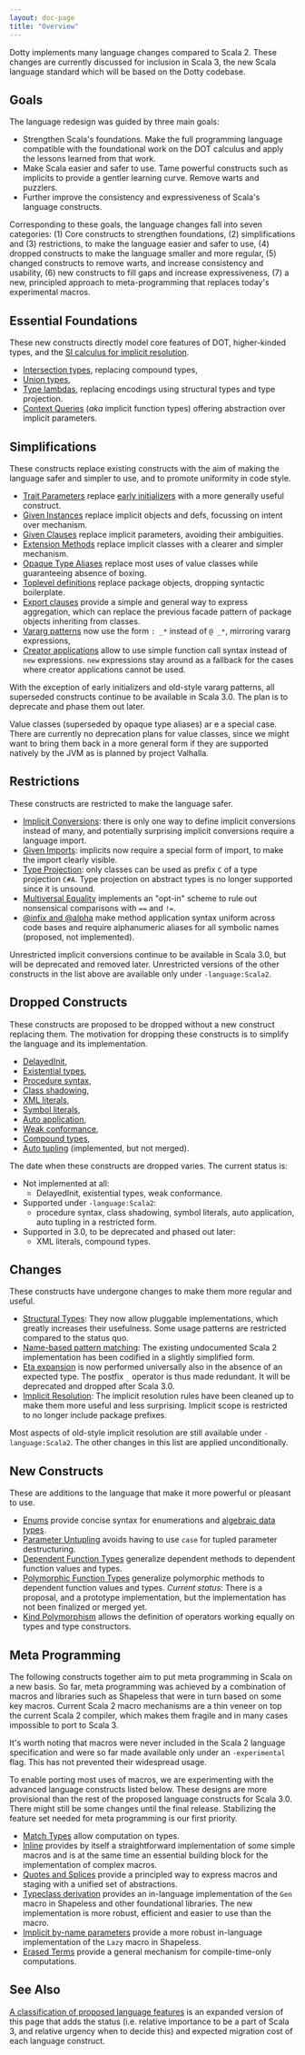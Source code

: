 ```yaml
---
layout: doc-page
title: "Overview"
---
```


Dotty implements many language changes compared to Scala 2. These changes are currently discussed for inclusion in Scala 3, the new Scala language standard which will be based on the Dotty codebase.

## Goals

The language redesign was guided by three main goals:

 - Strengthen Scala's foundations.
   Make the full programming language compatible with the foundational work on the DOT calculus and apply the lessons learned from that work.
 - Make Scala easier and safer to use. Tame powerful constructs such as implicits to provide a gentler learning curve. Remove warts and puzzlers.
 - Further improve the consistency and expressiveness of Scala's language constructs.

Corresponding to these goals, the language changes fall into seven categories:
(1) Core constructs to strengthen foundations, (2) simplifications and (3) restrictions, to make the language easier and safer to use, (4) dropped constructs to make the language smaller and more regular, (5) changed constructs to remove warts, and increase consistency and usability, (6) new constructs to fill gaps and increase expressiveness, (7) a new, principled approach to meta-programming that replaces today's experimental macros.

## Essential Foundations

These new constructs directly model core features of DOT, higher-kinded types, and the [SI calculus for implicit resolution](https://infoscience.epfl.ch/record/229878/files/simplicitly_1.pdf).

 - [Intersection types](new-types/intersection-types.md), replacing compound types,
 - [Union types](new-types/union-types.md),
 - [Type lambdas](new-types/type-lambdas.md),
 replacing encodings using structural types and type projection.
 - [Context Queries](contextual/implicit-function-types.md)
  (_aka_ implicit function types) offering abstraction over implicit parameters.

## Simplifications

These constructs replace existing constructs with the aim of making the language safer and simpler to use, and to promote uniformity in code style.

 - [Trait Parameters](other-new-features/trait-parameters.md) replace [early initializers](dropped-features/early-initializers.md) with a more generally useful construct.
 - [Given Instances](contextual/delegates.md)
   replace implicit objects and defs, focussing on intent over mechanism.
 - [Given Clauses](contextual/given-clauses.md) replace implicit parameters, avoiding their ambiguities.
 - [Extension Methods](contextual/extension-methods.md) replace implicit classes with a clearer and simpler mechanism.
 - [Opaque Type Aliases](other-new-features/opaques.md) replace most uses
   of value classes while guaranteeing absence of boxing.
 - [Toplevel definitions](dropped-features/package-objects.md) replace package objects, dropping syntactic boilerplate.
 - [Export clauses](other-new-features/export.md)
 provide a simple and general way to express aggregation, which can replace the
 previous facade pattern of package objects inheriting from classes.
 - [Vararg patterns](changed-features/vararg-patterns.md) now use the form `: _*` instead of `@ _*`, mirroring vararg expressions,
 - [Creator applications](other-new-features/creator-applications.md) allow to use simple function call syntax
 instead of `new` expressions. `new` expressions stay around as a fallback for
 the cases where creator applications cannot be used.

With the exception of early initializers and old-style vararg patterns, all superseded constructs continue to be available in Scala 3.0. The plan is to deprecate and phase them out later.

Value classes (superseded by opaque type aliases) ar
e a special case. There are currently no deprecation plans for value classes, since we might want to bring them back in a more general form if they are supported natively by the JVM as is planned by project Valhalla.

## Restrictions

These constructs are restricted to make the language safer.

 - [Implicit Conversions](contextual/conversions.md): there is only one way to define implicit conversions instead of many, and potentially surprising implicit conversions require a language import.
 - [Given Imports](contextual/import-delegate.md): implicits now require a special form of import, to make the import clearly visible.
 - [Type Projection](dropped-features/type-projection.md): only classes can be used as prefix `C` of a type projection `C#A`. Type projection on abstract types is no longer supported since it is unsound.
 - [Multiversal Equality](contextual/multiversal-equality.md) implements an "opt-in" scheme to rule out nonsensical comparisons with `==` and `!=`.
 - [@infix and @alpha](https://github.com/lampepfl/dotty/pull/5975)
 make method application syntax uniform across code bases and require alphanumeric aliases for all symbolic names (proposed, not implemented).

Unrestricted implicit conversions continue to be available in Scala 3.0, but will be deprecated and removed later. Unrestricted versions of the other constructs in the list above are available only under `-language:Scala2`.


## Dropped Constructs

These constructs are proposed to be dropped without a new construct replacing them. The motivation for dropping these constructs is to simplify the language and its implementation.

 - [DelayedInit](dropped-features/delayed-init.md),
 - [Existential types](dropped-features/existential-types.md),
 - [Procedure syntax](dropped-features/procedure-syntax.md),
 - [Class shadowing](dropped-features/class-shadowing.md),
 - [XML literals](dropped-features/xml.md),
 - [Symbol literals](dropped-features/symlits.md),
 - [Auto application](dropped-features/auto-apply.md),
 - [Weak conformance](dropped-features/weak-conformance.md),
 - [Compound types](new-types/intersection-types.md),
 - [Auto tupling](https://github.com/lampepfl/dotty/pull/4311) (implemented, but not merged).

The date when these constructs are dropped varies. The current status is:

 - Not implemented at all:
   - DelayedInit, existential types, weak conformance.
 - Supported under `-language:Scala2`:
   - procedure syntax, class shadowing, symbol literals, auto application, auto tupling in a restricted form.
 - Supported in 3.0, to be deprecated and phased out later:
   - XML literals, compound types.


## Changes

These constructs have undergone changes to make them more regular and useful.

 - [Structural Types](changed-features/structural-types.md): They now allow pluggable implementations, which greatly increases their usefulness. Some usage patterns are restricted compared to the status quo.
 - [Name-based pattern matching](changed-features/pattern-matching.md): The existing undocumented Scala 2 implementation has been codified in a slightly simplified form.
 - [Eta expansion](changed-features/eta-expansion.md) is now performed universally also in the absence of an expected type. The postfix `_` operator is thus made redundant. It will be deprecated and dropped after Scala 3.0.
 - [Implicit Resolution](changed-features/implicit-resolution.md): The implicit resolution rules have been cleaned up to make them more useful and less surprising. Implicit scope is restricted to no longer include package prefixes.

Most aspects of old-style implicit resolution are still available under `-language:Scala2`. The other changes in this list are applied unconditionally.

## New Constructs

These are additions to the language that make it more powerful or pleasant to use.

 - [Enums](enums/enums.md) provide concise syntax for enumerations and [algebraic data types](enums/adts.md).
 - [Parameter Untupling](other-new-features/parameter-untupling.md) avoids having to use `case` for tupled parameter destructuring.
 - [Dependent Function Types](new-types/dependent-function-types.md) generalize dependent methods to dependent function values and types.
 - [Polymorphic Function Types](https://github.com/lampepfl/dotty/pull/4672) generalize polymorphic methods to dependent function values and types. _Current status_: There is a proposal, and a prototype implementation, but the implementation has not been finalized or merged yet.
 - [Kind Polymorphism](other-new-features/kind-polymorphism.md) allows the definition of operators working equally on types and type constructors.

## Meta Programming

The following constructs together aim to put meta programming in Scala on a new basis. So far, meta programming was achieved by a combination of macros and libraries such as Shapeless that were in turn based on some key macros. Current Scala 2 macro mechanisms are a thin veneer on top the current Scala 2 compiler, which makes them fragile and in many cases impossible to port to Scala 3.

It's worth noting that macros were never included in the Scala 2 language specification and were so far made available only under an `-experimental` flag. This has not prevented their widespread usage.

To enable porting most uses of macros, we are experimenting with the advanced language constructs listed below. These designs are more provisional than the rest of the proposed language constructs for Scala 3.0. There might still be some changes until the final release. Stabilizing the feature set needed for meta programming is our first priority.

- [Match Types](new-types/match-types.md) allow computation on types.
- [Inline](metaprogramming/inline.md) provides
by itself a straightforward implementation of some simple macros and is at the same time an essential building block for the implementation of complex macros.
- [Quotes and Splices](metaprogramming/macros.md) provide a principled way to express macros and staging with a unified set of abstractions.
- [Typeclass derivation](contextual/derivation.md) provides an in-language implementation of the `Gen` macro in Shapeless and other foundational libraries. The new implementation is more robust, efficient and easier to use than the macro.
- [Implicit by-name parameters](contextual/implicit-by-name-parameters.md) provide a more robust in-language implementation of the `Lazy` macro in Shapeless.
- [Erased Terms](metaprogramming/erased-terms.md) provide a general mechanism for compile-time-only computations.

## See Also

[A classification of proposed language features](./features-classification.md) is
an expanded version of this page that adds the status (i.e. relative importance to be a part of Scala 3, and relative urgency when to decide this) and expected migration cost
of each language construct.

